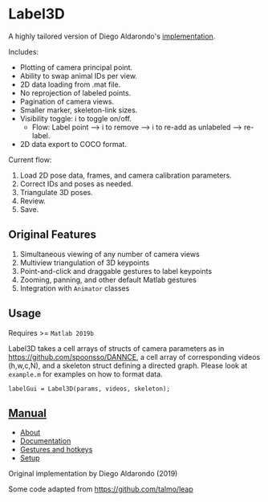 # Label3D

A highly tailored version of Diego Aldarondo's [implementation](https://github.com/diegoaldarondo/Label3D).

Includes:
- Plotting of camera principal point.
- Ability to swap animal IDs per view.
- 2D data loading from .mat file.
- No reprojection of labeled points.
- Pagination of camera views.
- Smaller marker, skeleton-link sizes.
- Visibility toggle: i to toggle on/off.
  - Flow: Label point --> i to remove --> i to re-add as unlabeled --> re-label.
- 2D data export to COCO format.

Current flow:
1. Load 2D pose data, frames, and camera calibration parameters.
2. Correct IDs and poses as needed.
3. Triangulate 3D poses.
4. Review.
5. Save.

## Original Features
1. Simultaneous viewing of any number of camera views
2. Multiview triangulation of 3D keypoints
3. Point-and-click and draggable gestures to label keypoints
4. Zooming, panning, and other default Matlab gestures
5. Integration with `Animator` classes

## Usage
Requires >= `Matlab 2019b`

Label3D takes a cell arrays of structs of camera parameters as in
https://github.com/spoonsso/DANNCE, a cell array of corresponding videos (h,w,c,N),
and a skeleton struct defining a directed graph. Please look at `example.m`
for examples on how to format data.

```
labelGui = Label3D(params, videos, skeleton);
```

## [Manual](https://github.com/diegoaldarondo/Label3D/wiki)
* [About](https://github.com/diegoaldarondo/Label3D/wiki/About)
* [Documentation](https://github.com/diegoaldarondo/Label3D/wiki/Documentation)
* [Gestures and hotkeys](https://github.com/diegoaldarondo/Label3D/wiki/Gestures-and-hotkeys)
* [Setup](https://github.com/diegoaldarondo/Label3D/wiki/Setup)

Original implementation by Diego Aldarondo (2019)

Some code adapted from https://github.com/talmo/leap
